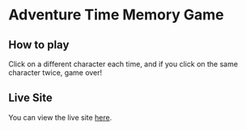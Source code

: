 # Adventure Time Memory Game

## How to play
Click on a different character each time, and if you click on the same character twice, game over!

## Live Site
You can view the live site [here](https://adventure-time-memory-game.netlify.app).
